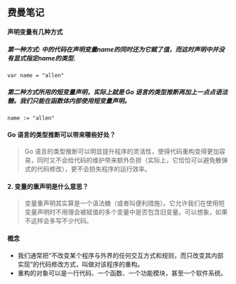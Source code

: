 ## 费曼笔记 ##

#### 声明变量有几种方式

##### 第一种方式: 中的代码在声明变量name的同时还为它赋了值，而这时声明中并没有显式指定name的类型.
    var name = "allen"
    
##### 第二种方式所用的短变量声明，实际上就是 Go 语言的类型推断再加上一点点语法糖。我们只能在函数体内部使用短变量声明。
    name := "allen"
    
#### Go 语言的类型推断可以带来哪些好处？
  > Go 语言的类型推断可以明显提升程序的灵活性，使得代码重构变得更加容易，同时又不会给代码的维护带来额外负担（实际上，它恰恰可以避免散弹式的代码修改），更不会损失程序的运行效率。

#### 2. 变量的重声明是什么意思？
  > 变量重声明其实算是一个语法糖（或者叫便利措施）。它允许我们在使用短变量声明时不用理会被赋值的多个变量中是否包含旧变量。可以想象，如果不这样会多写不少代码。


#### 概念
- 我们通常把“不改变某个程序与外界的任何交互方式和规则，而只改变其内部实现”的代码修改方式，叫做对该程序的重构。
- 重构的对象可以是一行代码、一个函数、一个功能模块，甚至一个软件系统。